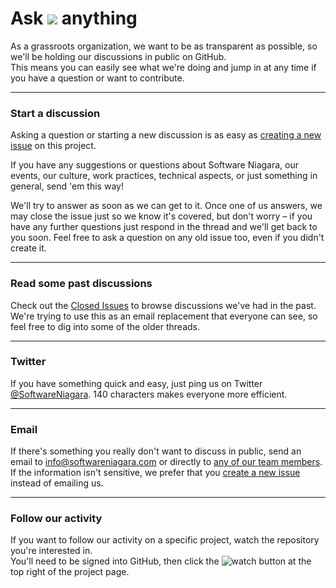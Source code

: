 # Ask ![](http://i.imgur.com/WKmbIqL.png) anything

As a grassroots organization, we want to be as transparent as possible, so we'll be holding our discussions in public
on GitHub.  
This means you can easily see what we're doing and jump in at any time if you have a question or want to contribute.

---

### Start a discussion

Asking a question or starting a new discussion is as easy as [creating a new issue](https://github.com/softwareniagara/feedback/issues/new)
on this project.

If you have any suggestions or questions about Software Niagara, our events, our culture, work practices, technical aspects,
or just something in general, send 'em this way!

We'll try to answer as soon as we can get to it. Once one of us answers, we may close the
issue just so we know it's covered, but don't worry – if you have any further
questions just respond in the thread and we'll get back to you soon. Feel free to
ask a question on any old issue too, even if you didn't create it.

---

### Read some past discussions

Check out the [Closed Issues](https://github.com/softwareniagara/feedback/issues?sort=created&direction=desc&state=closed&page=1)
to browse discussions we've had in the past.  
We're trying to use this as an email replacement that everyone can see, so feel free to dig
into some of the older threads.

---

### Twitter

If you have something quick and easy, just ping us on Twitter [@SoftwareNiagara](https://twitter.com/softwareniagara).
140 characters makes everyone more efficient.

---

### Email

If there's something you really don't want to discuss in public, send an email to info@softwareniagara.com
or directly to [any of our team members](http://softwareniagara.com/about/).
If the information isn't sensitive, we prefer that you
[create a new issue](https://github.com/softwareniagara/feedback/issues/new) instead of emailing us.

---

### Follow our activity

If you want to follow our activity on a specific project, watch the repository you're interested in.  
You'll need to be signed into GitHub, then click the ![watch](http://i.imgur.com/GZpyVEu.png?1)
button at the top right of the project page.
